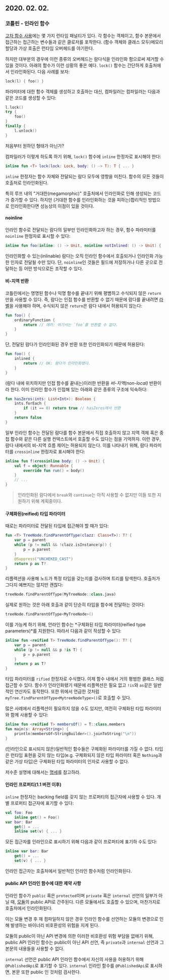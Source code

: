 ## 2020. 02. 02.

### 코틀린 - 인라인 함수

[고차 함수 사용][kt-lambda]에는 몇 가지 런타임 패널티가 있다. 각 함수는 객체이고, 함수 본문에서 접근하는 접근하는 변수들과 같은 클로저를 포착한다. (함수 객체와 클래스 모두)메모리 할당과 가상 호출은 런타임 오버헤드를 야기한다.

하지만 대부분의 경우에 이런 종류의 오버헤드는 람다식을 인라인화 함으로써 제거할 수 있을 것이다. 아래의 함수가 이런 상황의 좋은 예다. `lock()` 함수는 간단하게 호출처에서 인라인화된다. 다음 사례를 보자:

```kotlin
lock(l) { foo() }
```

파라미터에 대한 함수 객체를  생성하고 호출하는 대신, 컴파일러는 컴파일러는 다음과 같은 코드를 생성할 수 있다:

```kotlin
l.lock()
try {
    foo()
}
finally {
    l.unlock()
}
```

처음부터 원하던 형태가 아닌가?

컴파일러가 이렇게 하도록 하기 위해, `lock()` 함수에 `inline` 한정자로 표시해야 한다:

```kotlin
inline fun <T> lock(lock: Lock, body: () -> T): T { ... }
```

`inline` 한정자는 함수 자체와 전달되는 람다 모두에 영향을 미친다. 함수의 모든 것들이 호출처로 인라인화된다.

특히 루프 내의 "거대한(megamorphic)" 호출처에서 인라인화로 인해 생성되는 코드가 증가할 수 있다. 하지만 (거대한 함수를 인라인화하는 것을 피하는)합리적인 방법으로 인라인화한다면 성능상의 이점이 있을 것이다. 

#### noinline

인라인 함수로 전달되는 람다의 일부만 인라인화하고자 하는 경우, 함수 파라미터를 `noinline` 한정자로 표시할 수 있다:

```kotlin
inline fun foo(inline: () -> Unit, noinline notInlined: () -> Unit) { ... }
```

인라인화할 수 있는(inlinable) 람다는 오직 인라인 함수에서 호출되거나 인라인화 가능한 인자로 전달될 수만 있다. 단, `noinline`인 것들은 필드에 저장하거나 다른 곳으로 전달하는 등 어떤 방식으로든 조작할 수 있다.

#### 비-지역 반환

코틀린에서는 명명된 함수나 익명 함수를 끝내기 위해 평볌하고 수식되지 않은 `return`만을 사용할 수 있다. 즉, 람다는 인접 함수를 반환할 수 없기 때문에 람다를 끝내려면 [라벨][kt-return-at-labels]을 사용해야 하며, 수식되지 않은 `return`은 람다 내에서 허용되지 않는다:

```kotlin
fun foo() {
    ordinaryFunction {
        return // 에러: 여기서는 `foo`를 반환할 수 없다.
    }
}
```

단, 전달된 람다가 인라인화된 경우 반환 또한 인라인화되기 때문에 허용된다:

```kotlin
fun foo() {
    inlined {
        return // OK: 람다가 인라인화됐다.
    }
}
```

(람다 내에 위치하지만 인접 함수를 끝내는)이러한 반환을 *비-지역(non-local)* 반환이라 한다. 이미 인라인 함수가 인접해 있는 아래와 같은 종류의 구조에 익숙하다:

```kotlin
fun hasZeros(ints: List<Int>): Boolean {
    ints.forEach {
        if (it == 0) return true // hasZeros에서 반환
    }
    return false
}
```

일부 인라인 함수는 전달된 람다를 함수 본문에서 직접 호출하지 않고 지역 객체 혹은 중첩 함수와 같은 다른 실행 컨텍스트에서 호출할 수도 있다는 점을 기억하자. 이런 경우, 람다 내에서의 비-지역 흐름 제어는 허용되지 않는다. 이를 나타내기 위해, 람다 파라미터를 `crossinline` 한정자로 표시해야 한다:

```kotlin
inline fun f(crossinline body: () -> Unit) {
    val f = object: Runnable {
        override fun run() = body()
    }
    // ...
}
```

> 인라인화된 람다에서 `break`와 `continue`는 아직 사용할 수 없지만 이들 또한 지원하기 위해 계획중이다.

#### 구체화된(reified) 타입 파라미터

때로는 파라미터로 전달된 타입에 접근해야 할 때가 있다:

```kotlin
fun <T> TreeNode.findParentOfType(clazz: Class<T>): T? {
    var p = parent
    while (p != null && !clazz.isInstance(p)) {
        p = p.parent
    }
    @Suppress("UNCHEKED_CAST")
    return p as T?
}
```

리플렉션을 사용해 노드가 특정 타입을 갖는지를 검사하며 트리를 탐색한다. 호출처가 그다지 예쁘지는 않지만 괜찮다:

```kotlin
treeNode.findParentOfType(MyTreeNode::class.java)
```

실제로 원하는 것은 아래 호출과 같이 단순히 타입을 함수에 전달하는 것이다:

```kotlin
treeNode.findParentOfType<MyTreeNode>()
```

이를 가능케 하기 위해, 안라인 함수는 *구체화된 타입 파라미터(reified type parameters)*를 지원한다. 따라서 다음과 같이 작성할 수 있다:

```kotlin
inline fun <reified T> TreeNode.findParentOfType(): T? {
    var p = parent
    while (p != null && p !is T) {
        p = p.parent
    }
    return p as T?
}
```

타입 파라미터를 `rified` 한정자로 수식했다. 이제 함수 내에서 거의 평범한 클래스 처럼 접근할 수 있다. 함수가 인라인화됐기 때문에 리플렉션은 필요 없고 `!is`와 `as`같은 일반적인 연산자도 동작한다. 또한 위에서 언급한 것처럼 `myTree.findParentOfType<MytreeNodeType>()`로 호출할 수 있다.

많은 사례에서 리플렉션이 필요하지 않을 수도 있지만, 여전히 구체화된 타입 파라미터와 함께 사용할 수 있다:

```kotlin
inline fun <reified T> membersOf() = T::class.members
fun main(s: Array<String>) {
    println(membersOf<StringBuilder>().joinToString("\n"))
}
```

(인라인으로 표시되지 않은)일반적인 함수들은 구체화된 파라미터를 가질 수 없다. 타입은 런타임 표현을 갖지 않는 타입(e.g. 구체화되지 않은 타입 파라미터 혹은 `Nothing`과 같은 가상 타입)은 구체화된 타입 파라미터의 인자로 사용할 수 없다.

저수준 설명에 대해서는 [명세][kt-spec-reified-type-parameters]를 참고하라.

#### 인라인 프로퍼티(1.1 버전 이후)

`inline` 한정자는 backing field를 갖지 않는 프로퍼티의 접근자에 사용할 수 있다. 개별 프로퍼티 접근자에 표기할 수 있다:

```kotlin
val foo: Foo
	inline get() = Foo()
var bar: Bar
	get() = ...
	inline set(v) { ... }
```

모든 접근자를 인라인으로 표시하기 위해 다음과 같이 프로퍼티에 표기하 수도 있다:

```kotlin
inline var bar: Bar
	get() = ...
	set(v) { ... }
```

인라인 접근자는 호출처에서 일반적인 인라인 함수처럼 인라인화된다.

#### public API 인라인 함수에 대한 제약 사항

인라인 함수가 `public` 혹은 `protected`이며 `private` 혹은 `internal` 선언의 일부가 아닐 때, [모듈][kt-modules]의 public API로 간주된다. 다른 모듈에서도 호출할 수 있으며, 마찬가지로 호출처에서 인라인화된다.

이는 모듈 변경 후 재 컴파일하지 않은 경우 인라인 함수를 선언하는 모듈의 변경으로 인해 발생하는 바이너리 비호환성의 위험을 지게 된다. 

모듈의 public이 아닌 API 변경에 의한 이러한 비호환성 위험 부담을 없애기 위해, public API 인라인 함수는 public이 아닌 API 선언, 즉 `private`과 `internal` 선언과 그 본문의 내용들을 사용할 수 없다.

`internal` 선언은 public API 인라인 함수에서 자신의 사용을 허용하기 위해 `@PublishedApi`로 표기할 수 있다. `internal` 인라인 함수를 `@PublishedApi`로 표시하면, 본문 또한 public 인 것처럼 검사한다.

[kt-lambda]: https://kotlinlang.org/docs/reference/lambdas.html
[kt-return-at-labels]: https://kotlinlang.org/docs/reference/returns.html#return-at-labels
[kt-spec-reified-type-parameters]: https://github.com/JetBrains/kotlin/blob/master/spec-docs/reified-type-parameters.md
[kt-modules]: https://kotlinlang.org/docs/reference/visibility-modifiers.html#modules